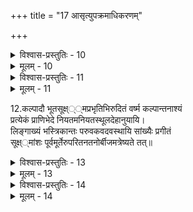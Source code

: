 +++
title = "17 आसृत्युपक्रमाधिकरणम्"

+++

<details><summary>विश्वास-प्रस्तुतिः - 10</summary>

10.अत्रैव ब्रह्म विन्दत्यमृत इह भवत्यागमाद्ब्रह्मनिष्ठो  
नोत्क्रान्तिस्तस्य युक्तेत्यसदुपनिषदो ह्यस्य गत्याद्युशन्ति।  
नान्यप्राप्त्यर्थमेतत् सगुणसमधिकं कुत्रचिन्मानहानेः  
तस्मादत्रामृतत्वप्रभृतिवचनतस्तादृशी तद्दशोक्ता॥
</details>

<details><summary>मूलम् - 10</summary>

10.अत्रैव ब्रह्म विन्दत्यमृत इह भवत्यागमाद्ब्रह्मनिष्ठो  
नोत्क्रान्तिस्तस्य युक्तेत्यसदुपनिषदो ह्यस्य गत्याद्युशन्ति।  
नान्यप्राप्त्यर्थमेतत् सगुणसमधिकं कुत्रचिन्मानहानेः  
तस्मादत्रामृतत्वप्रभृतिवचनतस्तादृशी तद्दशोक्ता॥
</details>


<details><summary>विश्वास-प्रस्तुतिः - 11</summary>

11. निश्शेषं भोगहेतौ गलति परविदः कर्मणि प्रायणेऽथो  
गत्यर्थँ सूक्ष्मदेहानुगतिरणुतया निश्चितस्याफला स्यात्।  
मार्गे संवादवादस्तदुचितवपुषा त्वस्त्वितीवानुयोगे  
कृत्स्नाविद्यानिवृत्तिः परपदगमनापेक्षिणीत्यादि वाच्यम्॥
</details>

<details><summary>मूलम् - 11</summary>

11. निश्शेषं भोगहेतौ गलति परविदः कर्मणि प्रायणेऽथो  
गत्यर्थँ सूक्ष्मदेहानुगतिरणुतया निश्चितस्याफला स्यात्।  
मार्गे संवादवादस्तदुचितवपुषा त्वस्त्वितीवानुयोगे  
कृत्स्नाविद्यानिवृत्तिः परपदगमनापेक्षिणीत्यादि वाच्यम्॥
</details>

12.कल्पादौ भूतसूक्ष्््मप्रभृतिभिरुदितं वर्ष्म कल्पान्तनाश्यं  
प्रत्येकं प्राणिभेदे नियतमनियतस्थूलदेहानुयायि।  
लिङ्गाख्यं भस्त्रिकान्तः परुवकवदवस्थायि सांख्यैः प्रगीतं  
 सूक्ष््मांशः पूर्वमूर्तेरुपरितनतनोर्बीजमत्रेष्यते तत्॥


<details><summary>विश्वास-प्रस्तुतिः - 13</summary>

13.तत्त्वज्ञानेन बन्धः किल गलति पुरा नोत्क्रमेणेत्यसारं  
माता वन्ध्येतिवद्धि स्ववचनविहतिर्जीवतो मुक्तिवादे।  
मुक्तश्चेत्तत्वबोधात्तनुभृदिह तदा तत्त्वविन्नैष दुःख्येत्  
मिथ्या दुःखं तदा चेत्कथय तव कदा तस्य सत्यत्वमिष्टम्॥
</details>

<details><summary>मूलम् - 13</summary>

13.तत्त्वज्ञानेन बन्धः किल गलति पुरा नोत्क्रमेणेत्यसारं  
माता वन्ध्येतिवद्धि स्ववचनविहतिर्जीवतो मुक्तिवादे।  
मुक्तश्चेत्तत्वबोधात्तनुभृदिह तदा तत्त्वविन्नैष दुःख्येत्  
मिथ्या दुःखं तदा चेत्कथय तव कदा तस्य सत्यत्वमिष्टम्॥
</details>


<details><summary>विश्वास-प्रस्तुतिः - 14</summary>

14.यं यं भावं स्मरन्तो जहति वपुरिदं देहिनो यान्ति तं तं  
तस्मादुत्क्रान्तिसाम्यं न घटत इति चेत्तन्न तन्मात्रसाम्यात्।  
विद्याभेदादिनीत्या भवति विषमता ह्यन्तिमप्रत्ययादौ  
कॢञ्चित्साधर्म्यवादे न च नियतिमती सर्वथा साम्यसिद्धिः॥
</details>

<details><summary>मूलम् - 14</summary>

14.यं यं भावं स्मरन्तो जहति वपुरिदं देहिनो यान्ति तं तं  
तस्मादुत्क्रान्तिसाम्यं न घटत इति चेत्तन्न तन्मात्रसाम्यात्।  
विद्याभेदादिनीत्या भवति विषमता ह्यन्तिमप्रत्ययादौ  
कॢञ्चित्साधर्म्यवादे न च नियतिमती सर्वथा साम्यसिद्धिः॥
</details>